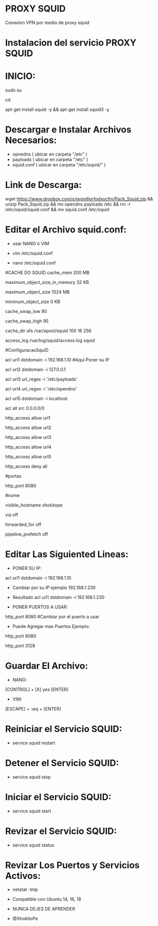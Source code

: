 # PROXY SQUID
Conexion VPN por medio de proxy squid

# Instalacion del servicio PROXY SQUID

# INICIO:

sudo su

cd 

apt-get install squid -y && apt-get install squid3 -y

# Descargar e Instalar Archivos Necesarios:

* opnedns ( ubicar en carpeta "/etc" )
* payloads ( ubicar en carpeta "/etc" )
* squid.conf ( ubicar en carpeta "/etc/squid/" )

# Link de Descarga:

wget https://www.dropbox.com/s/gvpn6prfodxocfm/Pack_Squid.zip && unzip Pack_Squid.zip && mv opendns payloads /etc && rm -r /etc/squid/squid.conf && mv squid.conf /etc/squid


# Editar el Archivo squid.conf:

* usar NANO ó VIM

* vim /etc/squid.conf

* nano /etc/squid.conf

#CACHE DO SQUID
cache_mem 200 MB

maximum_object_size_in_memory 32 KB

maximum_object_size 1024 MB

minimum_object_size 0 KB

cache_swap_low 90

cache_swap_high 95

cache_dir ufs /var/spool/squid 100 16 256

access_log /var/log/squid/access.log squid

#ConfiguracaoSquiD

acl url1 dstdomain -i 192.168.1.10 #Aqui Poner su IP

acl url2 dstdomain -i 127.0.0.1

acl url3 url_regex -i '/etc/payloads'

acl url4 url_regex -i '/etc/opendns'

acl url5 dstdomain -i localhost

acl all src 0.0.0.0/0

http_access allow url1

http_access allow url2

http_access allow url3

http_access allow url4

http_access allow url5

http_access deny all


#portas

http_port 8080


#nome

visible_hostname xhokitope


via off

forwarded_for off

pipeline_prefetch off


# Editar Las Siguiented Lineas:

* PONER SU IP:

acl url1 dstdomain -i 192.168.1.10 

* Cambiar por su IP ejemplo 192.168.1.230

* Resultado acl url1 dstdomain -i 192.168.1.230

* PONER PUERTOS A USAR:

http_port 8080 #Cambiar por el puerto a usar

* Puede Agregar mas Puertos Ejemplo:

http_port 8080

http_port 3128


# Guardar El Archivo:

* NANO:

[CONTROL] + [X] yes [ENTER]

* VIM:

[ESCAPE] + :wq + [ENTER]

# Reiniciar el Servicio SQUID:

* service squid restart

# Detener el Servicio SQUID:

* service squid stop

# Iniciar el Servicio SQUID:

* service squid start

# Revizar el Servicio SQUID:

* service squid status

# Revizar Los Puertos y Servicios Activos:

* netstat -tnlp

* Compatible con Ubuntu 14, 16, 18

* NUNCA DEJES DE APRENDER

* @XhokitoPe

